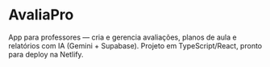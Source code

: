 # AvaliaPro
App para professores — cria e gerencia avaliações, planos de aula e relatórios com IA (Gemini + Supabase). Projeto em TypeScript/React, pronto para deploy na Netlify.
